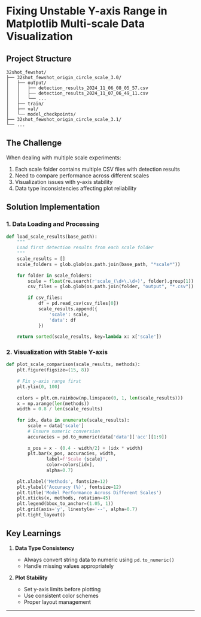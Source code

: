 # Fixing Unstable Y-axis Range in Matplotlib Multi-scale Data Visualization

## Project Structure

```plaintext
32shot_fewshot/
├── 32shot_fewshot_origin_circle_scale_3.0/
│   ├── output/
│   │   ├── detection_results_2024_11_06_08_05_57.csv
│   │   ├── detection_results_2024_11_07_06_49_11.csv
│   │   └── ...
│   ├── train/
│   ├── val/
│   └── model_checkpoints/
├── 32shot_fewshot_origin_circle_scale_3.1/
└── ...
```

## The Challenge

When dealing with multiple scale experiments:
1. Each scale folder contains multiple CSV files with detection results
2. Need to compare performance across different scales
3. Visualization issues with y-axis stability
4. Data type inconsistencies affecting plot reliability

## Solution Implementation

### 1. Data Loading and Processing

```python
def load_scale_results(base_path):
    """
    Load first detection results from each scale folder
    """
    scale_results = []
    scale_folders = glob.glob(os.path.join(base_path, "*scale*"))
    
    for folder in scale_folders:
        scale = float(re.search(r'scale_(\d+\.\d+)', folder).group(1))
        csv_files = glob.glob(os.path.join(folder, "output", "*.csv"))
        
        if csv_files:
            df = pd.read_csv(csv_files[0])
            scale_results.append({
                'scale': scale,
                'data': df
            })
    
    return sorted(scale_results, key=lambda x: x['scale'])
```

### 2. Visualization with Stable Y-axis

```python
def plot_scale_comparison(scale_results, methods):
    plt.figure(figsize=(15, 8))
    
    # Fix y-axis range first
    plt.ylim(0, 100)
    
    colors = plt.cm.rainbow(np.linspace(0, 1, len(scale_results)))
    x = np.arange(len(methods))
    width = 0.8 / len(scale_results)
    
    for idx, data in enumerate(scale_results):
        scale = data['scale']
        # Ensure numeric conversion
        accuracies = pd.to_numeric(data['data']['acc'][1:9])
        
        x_pos = x - (0.4 - width/2) + (idx * width)
        plt.bar(x_pos, accuracies, width, 
               label=f'Scale {scale}', 
               color=colors[idx], 
               alpha=0.7)
    
    plt.xlabel('Methods', fontsize=12)
    plt.ylabel('Accuracy (%)', fontsize=12)
    plt.title('Model Performance Across Different Scales')
    plt.xticks(x, methods, rotation=45)
    plt.legend(bbox_to_anchor=(1.05, 1))
    plt.grid(axis='y', linestyle='--', alpha=0.7)
    plt.tight_layout()
```

## Key Learnings

1. **Data Type Consistency**
   - Always convert string data to numeric using `pd.to_numeric()`
   - Handle missing values appropriately

2. **Plot Stability**
   - Set y-axis limits before plotting
   - Use consistent color schemes
   - Proper layout management
---